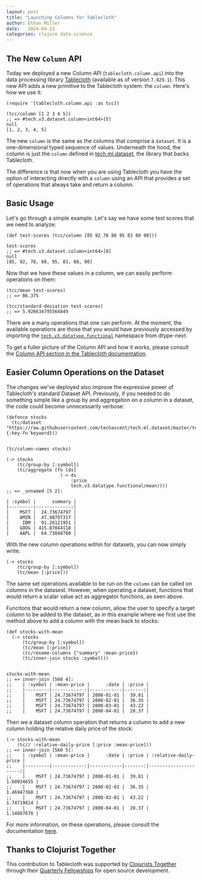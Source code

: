 ```yaml
---
layout: post
title: "Launching Columns for Tablecloth"
author: Ethan Miller
date:   2024-04-13
categories: clojure data-science
---
```


## The New `Column` API

Today we deployed a new Column API (`tablecloth.column.api`) into the
 data processing library
 [Tablecloth](https://gitub.com/scicloj/tablecloth) (available as of
 version `7.029.1`). This new API adds a new primitive to the
 Tablecloth system: the `column`. Here's how we use it:

```
(require '[tablecloth.column.api :as tcc])

(tcc/column [1 2 3 4 5])
;; => #tech.v3.dataset.column<int64>[5]
null
[1, 2, 3, 4, 5]
```

The new `column` is the same as the columns that comprise a `dataset`.
It is a one-dimensional typed sequence of values. Underneath the hood,
the column is just the `column` defined in
[tech.ml.dataset](https://techascent.github.io/tech.ml.dataset/tech.v3.dataset.column.html),
the library that backs Tablecloth.

The difference is that now when you are using Tablecloth you have the
option of interacting directly with a `column` using an API that
provides a set of operations that always take and return a column.

## Basic Usage

Let's go through a simple example. Let's say we have some test scores
that we need to analyze:

```
(def test-scores (tcc/column [85 92 78 88 95 83 80 90]))

test-scores
;; => #tech.v3.dataset.column<int64>[8]
null
[85, 92, 78, 88, 95, 83, 80, 90]
```

Now that we have these values in a column, we can easily perform
operations on them:

```
(tcc/mean test-scores)
;; => 86.375

(tcc/standard-deviation test-scores)
;; => 5.926634795564849
```

There are a many operations that one can perform. At the moment, the
available operations are those that you would have previously accessed
by importing the
[`tech.v3.datatype.functional`](https://cnuernber.github.io/dtype-next/tech.v3.datatype.functional.html)
namespace from dtype-next.

To get a fuller picture of the Column API and how it works, please
consult the [Column API section in the Tablecloth
documentation](https://scicloj.github.io/tablecloth/#column-api).

## Easier Column Operations on the Dataset

The changes we've deployed also improve the expressive power of
Tablecloth's standard Dataset API. Previously, if you needed to do
something simple like a group by and aggregation on a column in a
dataset, the code could become unnecessarily verbose:

```
(defonce stocks
  (tc/dataset "https://raw.githubusercontent.com/techascent/tech.ml.dataset/master/test/data/stocks.csv" {:key-fn keyword}))


(tc/column-names stocks)

(-> stocks
    (tc/group-by [:symbol])
    (tc/aggregate (fn [ds]
                    (-> ds
                        :price
                        tech.v3.datatype.functional/mean))))
;; => _unnamed [5 2]:

| :symbol |      summary |
|---------|-------------:|
|    MSFT |  24.73674797 |
|    AMZN |  47.98707317 |
|     IBM |  91.26121951 |
|    GOOG | 415.87044118 |
|    AAPL |  64.73048780 |
```

With the new column operations within for datasets, you can now simply write: 

```
(-> stocks
    (tc/group-by [:symbol])
    (tc/mean [:price]))
```

The same set operations available to be run on the `column` can be
called on columns in the datasest. However, when operating a dataset,
functions that would return a scalar value act as aggregator
functions, as seen above.

Funcitons that would return a new column, allow the user to specify a
target column to be added to the dataset, as in this example where we
first use the method above to add a column with the mean back to
stocks:

```
(def stocks-with-mean
  (-> stocks
      (tc/group-by [:symbol])
      (tc/mean [:price])
      (tc/rename-columns {"summary" :mean-price})
      (tc/inner-join stocks :symbol)))


stocks-with-mean
;; => inner-join [560 4]:
;;    | :symbol | :mean-price |      :date | :price |
;;    |---------|------------:|------------|-------:|
;;    |    MSFT | 24.73674797 | 2000-01-01 |  39.81 |
;;    |    MSFT | 24.73674797 | 2000-02-01 |  36.35 |
;;    |    MSFT | 24.73674797 | 2000-03-01 |  43.22 |
;;    |    MSFT | 24.73674797 | 2000-04-01 |  28.37 |
```
Then we a dataset column operation that returns a column to add a new column holding the relative daily price of the stock:

```
(-> stocks-with-mean
    (tc// :relative-daily-price [:price :mean-price]))
;; => inner-join [560 5]:
;;    | :symbol | :mean-price |      :date | :price | :relative-daily-price |
;;    |---------|------------:|------------|-------:|----------------------:|
;;    |    MSFT | 24.73674797 | 2000-01-01 |  39.81 |            1.60934655 |
;;    |    MSFT | 24.73674797 | 2000-02-01 |  36.35 |            1.46947368 |
;;    |    MSFT | 24.73674797 | 2000-03-01 |  43.22 |            1.74719814 |
;;    |    MSFT | 24.73674797 | 2000-04-01 |  28.37 |            1.14687670 |
```

For more information, on these operations, please consult the
documentation
[here](https://scicloj.github.io/tablecloth/pr-preview/pr-100/#column-operations).

## Thanks to Clojurist Together

This contribution to Tablecloth was supported by [Clojurists
Together](https://www.clojuriststogether.org) through their [Quarterly
Fellowships](https://www.clojuriststogether.org/open-source/) for open
source development.
